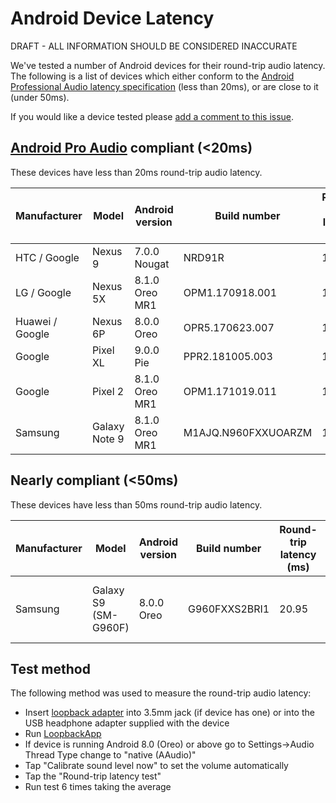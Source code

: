 # Android Device Latency

DRAFT - ALL INFORMATION SHOULD BE CONSIDERED INACCURATE

We've tested a number of Android devices for their round-trip audio latency. The following is a list of devices which either conform to the [Android Professional Audio latency specification](https://source.android.com/compatibility/android-cdd#5_10_professional_audio) (less than 20ms), or are close to it (under 50ms).  

If you would like a device tested please [add a comment to this issue](https://github.com/google/oboe/issues/248).

## [Android Pro Audio](https://source.android.com/compatibility/android-cdd#5_10_professional_audio) compliant (<20ms)
These devices have less than 20ms round-trip audio latency.


| Manufacturer | Model | Android version | Build number | Round-trip latency (ms) |
|---|---|---|---|---|
| HTC / Google | Nexus 9 | 7.0.0 Nougat | NRD91R | 15.22 |
| LG / Google | Nexus 5X | 8.1.0 Oreo MR1 | OPM1.170918.001 | 17.72 |
| Huawei / Google | Nexus 6P | 8.0.0 Oreo  | OPR5.170623.007  | 16.83 |
| Google | Pixel XL | 9.0.0 Pie | PPR2.181005.003 | 13.52 |
| Google | Pixel 2 | 8.1.0 Oreo MR1 | OPM1.171019.011 | 18.08  |
| Samsung | Galaxy Note 9 | 8.1.0 Oreo MR1 | M1AJQ.N960FXXUOARZM | 19.33 |


## Nearly compliant (<50ms)
These devices have less than 50ms round-trip audio latency.


| Manufacturer | Model | Android version | Build number | Round-trip latency (ms) | Notes |
|---|---|---|---|---|---|
| Samsung | Galaxy S9 (SM-G960F) | 8.0.0 Oreo | G960FXXS2BRI1 | 20.95 | SLES was used ([see bug](https://github.com/gkasten/drrickorang/issues/28))|

## Test method
The following method was used to measure the round-trip audio latency:

* Insert [loopback adapter](https://source.android.com/devices/audio/latency/loopback) into 3.5mm jack (if device has one) or into the USB headphone adapter supplied with the device
* Run [LoopbackApp](https://play.google.com/store/apps/details?id=org.drrickorang.loopback)
* If device is running Android 8.0 (Oreo) or above go to Settings->Audio Thread Type change to "native (AAudio)"
* Tap "Calibrate sound level now" to set the volume automatically
* Tap the "Round-trip latency test"
* Run test 6 times taking the average
